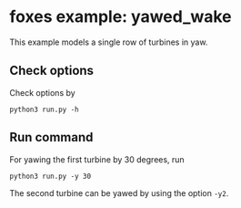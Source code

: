 # foxes example: yawed\_wake

This example models a single row of turbines in yaw.

## Check options
Check options by
```
python3 run.py -h
```

## Run command
For yawing the first turbine by 30 degrees, run
```
python3 run.py -y 30
```
The second turbine can be yawed by using the option `-y2`.
